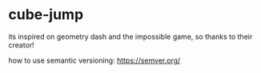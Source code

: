 # cube-jump
its inspired on geometry dash and the impossible game, so thanks to their creator!

how to use semantic versioning: https://semver.org/
